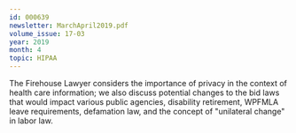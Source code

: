 ```yaml
---
id: 000639
newsletter: MarchApril2019.pdf
volume_issue: 17-03
year: 2019
month: 4
topic: HIPAA
---
```


The Firehouse Lawyer considers the importance of privacy in the context of health care information; we also discuss potential changes to the bid laws that would impact various public agencies, disability retirement, WPFMLA leave requirements, defamation law, and the concept of "unilateral change" in labor law.